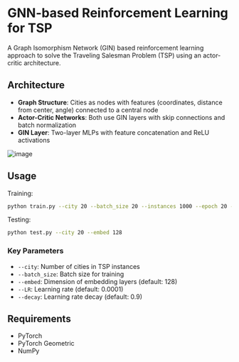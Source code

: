 # GNN-based Reinforcement Learning for TSP

A Graph Isomorphism Network (GIN) based reinforcement learning approach to solve the Traveling Salesman Problem (TSP) using an actor-critic architecture.

## Architecture
- **Graph Structure**: Cities as nodes with features (coordinates, distance from center, angle) connected to a central node
- **Actor-Critic Networks**: Both use GIN layers with skip connections and batch normalization
- **GIN Layer**: Two-layer MLPs with feature concatenation and ReLU activations

![image](https://github.com/user-attachments/assets/98b712dd-7898-45b3-b227-366ff6740ad7)

## Usage

Training:
```bash
python train.py --city 20 --batch_size 20 --instances 1000 --epoch 20 --embed 128 --steps_per_epoch 100
```

Testing:
```bash
python test.py --city 20 --embed 128
```

### Key Parameters
- `--city`: Number of cities in TSP instances
- `--batch_size`: Batch size for training
- `--embed`: Dimension of embedding layers (default: 128)
- `--LR`: Learning rate (default: 0.0001)
- `--decay`: Learning rate decay (default: 0.9)

## Requirements
- PyTorch
- PyTorch Geometric
- NumPy
